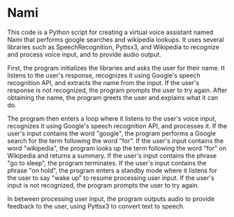 # Nami
This code is a Python script for creating a virtual voice assistant named Nami that performs google searches and wikipedia lookups. It uses several libraries such as SpeechRecognition, Pyttsx3, and Wikipedia to recognize and process voice input, and to provide audio output.

First, the program initializes the libraries and asks the user for their name. It listens to the user's response, recognizes it using Google's speech recognition API, and extracts the name from the input. If the user's response is not recognized, the program prompts the user to try again. After obtaining the name, the program greets the user and explains what it can do.

The program then enters a loop where it listens to the user's voice input, recognizes it using Google's speech recognition API, and processes it. If the user's input contains the word "google", the program performs a Google search for the term following the word "for". If the user's input contains the word "wikipedia", the program looks up the term following the word "for" on Wikipedia and returns a summary. If the user's input contains the phrase "go to sleep", the program terminates. If the user's input contains the phrase "on hold", the program enters a standby mode where it listens for the user to say "wake up" to resume processing user input. If the user's input is not recognized, the program prompts the user to try again.

In between processing user input, the program outputs audio to provide feedback to the user, using Pyttsx3 to convert text to speech.

